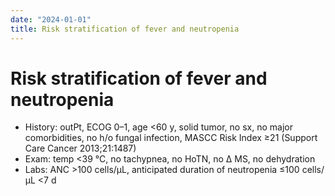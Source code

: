 ```yaml
---
date: "2024-01-01"
title: Risk stratification of fever and neutropenia
---
```


# Risk stratification of fever and neutropenia

* History: outPt, ECOG 0–1, age <60 y, solid tumor, no sx, no major comorbidities, no h/o fungal infection, MASCC Risk Index ≥21 (Support Care Cancer 2013;21:1487)
* Exam: temp <39 °C, no tachypnea, no HoTN, no Δ MS, no dehydration
* Labs: ANC >100 cells/µL, anticipated duration of neutropenia ≤100 cells/µL <7 d
